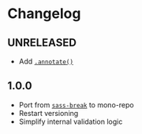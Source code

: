 # Changelog

<!-- The order of list items should be: Critical/Fixes, New, Update, Remove, Underpinnings -->
<!-- ## UNRELEASED -->

## UNRELEASED

* Add [`.annotate()`](https://sass-fairy.com/api/break/helpers/annotate)

## 1.0.0

* Port from [`sass-break`](https://www.npmjs.com/package/sass-break) to mono-repo
* Restart versioning
* Simplify internal validation logic
